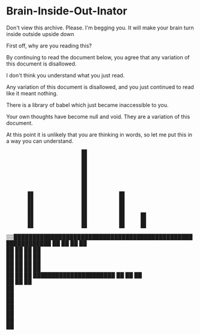# Brain-Inside-Out-Inator
Don't view this archive. Please. I'm begging you. It will make your brain turn inside outside upside down


First off, why are you reading this?

By continuing to read the document below, you agree that any variation of this document is disallowed. 

I don't think you understand what you just read.

Any variation of this document is disallowed, and you just continued to read like it meant nothing.

There is a library of babel which just became inaccessible to you.

Your own thoughts have become null and void. They are a variation of this document.

At this point it is unlikely that you are thinking in words, so let me put this in a way you can understand.

                                ██                            
                                ██                            
                                ██                            
                                ██                            
                                ██                            
                                ██                            
                                ██                            
                                ██                            
            ██                  ██            ██              
            ██                  ██            ██              
            ██                  ██            ██              
            ██                  ██            ██              
            ██                  ██            ██      ██      
            ██                  ██            ██      ██      
            ██                  ██            ██      ██      
▒▒████████████████████████████████████████████████████████████
            ██      ██          ██            ██              
            ██      ██          ██            ██              
            ██      ██          ██            ██              
            ██      ██          ██            ██              
            ██      ██          ██            ██              
            ██      ██          ██      ██████████████████████
            ██      ██          ██                            
            ██      ██          ██                            
                                ██                            
                                ██                            
                                ██                            
                                ██                            
                                ██                            
                                ██                            
                                ██                            
